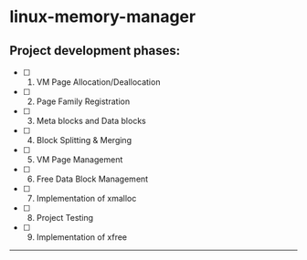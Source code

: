 # linux-memory-manager

## Project development phases:

- [ ] 1. VM Page Allocation/Deallocation
- [ ] 2. Page Family Registration
- [ ] 3. Meta blocks and Data blocks
- [ ] 4. Block Splitting & Merging
- [ ] 5. VM Page Management
- [ ] 6. Free Data Block Management
- [ ] 7. Implementation of xmalloc
- [ ] 8. Project Testing
- [ ] 9. Implementation of xfree

---
